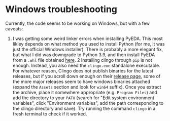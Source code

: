 # Windows troubleshooting

Currently, the code seems to be working on Windows, but with a few caveats:

 1. I was getting some weird linker errors when installing PyEDA. This most likley depends on what method you used to install Python (for me, it was just the official Windows installer). There is probably a more elegant fix, but what I did was downgrade to Python 3.9, and then install PyEDA from a `.whl` file obtained [here](https://www.lfd.uci.edu/~gohlke/pythonlibs/).
 2 Installing clingo through `pip` is not enough. Instead, you also need the `clingo.exe` standalone executable. For whatever reason, Clingo does not publish binaries for the latest releases, but if you scroll down enough on their [release page](https://github.com/potassco/clingo/releases), some of the more major releases seem to have windows binaries attached (expand the `Assets` section and look for `win64` suffix). Once you extract the archive, place it somewhere appropriate (e.g. `Program Files`) and add the directory to your `PATH` (search for "Edit system environment variables", click "Environment variables", add the path corresponding to the clingo directory and save). Try running the command `clingo` in a fresh terminal to check if it worked.
